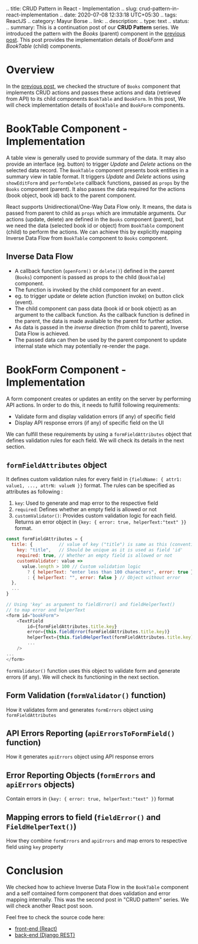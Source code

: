 .. title: CRUD Pattern in React - Implementation
.. slug: crud-pattern-in-react-implementation
.. date: 2020-07-08 12:33:18 UTC+05:30
.. tags: ReactJS
.. category: Mayur Borse
.. link:
.. description:
.. type: text
.. status:
.. summary: This is a continuation post of our <strong>CRUD Pattern</strong> series. We introduced the pattern with the <em>Books</em> (parent) component in the <a href="/blog/crud-pattern-in-react-introduction">previous post</a>. This post provides the implementation details of <em>BookForm</em> and <em>BookTable</em> (child) components.

# Overview

In the <a href="/blog/crud-pattern-in-react-introduction">previous post</a>, we checked the structure of `Books` component that implements CRUD actions and passes these actions and data (retrieved from API) to its child components `BookTable` and `BookForm`. In this post, We will check implementation details of `BookTable` and `BookForm` components.

# BookTable Component - Implementation

A table view is generally used to provide summary of the data. It may also provide an interface (eg. button) to trigger _Update_ and _Delete_ actions on the selected data record. The `BookTable` component presents book entities in a summary view in table format. It triggers _Update_ and _Delete_ actions using `showEditForm` and `performDelete` callback functions, passed as `props` by the `Books` component (parent). It also passes the data required for the actions (book object, book id) back to the parent component.

React supports Unidirectional/One-Way Data Flow only. It means, the data is passed from parent to child as `props` which are immutable arguments. Our actions (update, delete) are defined in the `Books` component (parent), but we need the data (selected book id or object) from `BookTable` component (child) to perform the actions. We can achieve this by explicitly mapping Inverse Data Flow from `BookTable` component to `Books` component.

## Inverse Data Flow

- A callback function (`openForm()` or `delete()`) defined in the parent (`Books`) component is passed as props to the child (`BookTable`) component.
- The function is invoked by the child component for an event .
- eg. to trigger update or delete action (function invoke) on button click (event).
- The child component can pass data (book id or book object) as an argument to the callback function. As the callback function is defined in the parent, the data is made available to the parent for further action.
- As data is passed in the _inverse_ direction (from child to parent), Inverse Data Flow is achieved.
- The passed data can then be used by the parent component to update internal state which may potentially re-render the page.

# BookForm Component - Implementation

A form component creates or updates an entity on the server by performing API actions. In order to do this, it needs to fulfill following requirements:

- Validate form and display validation errors (if any) of specific field
- Display API response errors (if any) of specific field on the UI

We can fulfill these requirements by using a `formFieldAttributes` object that defines validation rules for each field. We will check its details in the next section.

## `formFieldAttributes` object

It defines custom validation rules for every field in `{fieldName: { attr1: value1, ..., attrN: valueN }}` format. The rules can be specified as attributes as following :

1. `key`: Used to generate and map error to the respective field
2. `required`: Defines whether an empty field is allowed or not
3. `customValidator()`: Provides custom validation logic for each field. Returns an error object in `{key: { error: true, helperText:"text" }}` format.

```javascript
const formFieldAttributes = {
  title: {          // value of key ("title") is same as this (convention)
    key: "title",   // Should be unique as it is used as field 'id'
    required: true, // Whether an empty field is allowed or not
    customValidator: value =>
      value.length > 100 // Custom validation logic
        ? { helperText: "enter less than 100 characters", error: true } // Object with error
        : { helperText: "", error: false } // Object without error
  },
  ...
}

// Using 'key' as argument to fieldError() and fieldHelperText()
// to map error and helperText
<form id="bookForm">
    <TextField
        id={formFieldAttributes.title.key}
        error={this.fieldError(formFieldAttributes.title.key)}
        helperText={this.fieldHelperText(formFieldAttributes.title.key)}
        ...
    />
...
</form>

```

`formValidator()` function uses this object to validate form and generate errors (if any). We will check its functioning in the next section.

## Form Validation (`formValidator()` function)

How it validates form and generates `formErrors` object using `formFieldAttributes`

## API Errors Reporting (`apiErrorsToFormField()` function)

How it generates `apiErrors` object using API response errors

## Error Reporting Objects (`formErrors` and `apiErrors` objects)

Contain errors in `{key: { error: true, helperText:"text" }}` format

## Mapping errors to field (`fieldError()` and `FieldHelperText()`)

How they combine `formErrors` and `apiErrors` and map errors to respective field using `key` property

# Conclusion

We checked how to achieve Inverse Data Flow in the `BookTable` component and a self contained form component that does
validation and error mapping internally. This was the second post in "CRUD pattern" series. We will check another React post soon.

Feel free to check the source code here:

- [front-end (React)](https://github.com/hyphenOs/library-frontend)
- [back-end (Django REST)](https://github.com/hyphenOs/library-backend)

